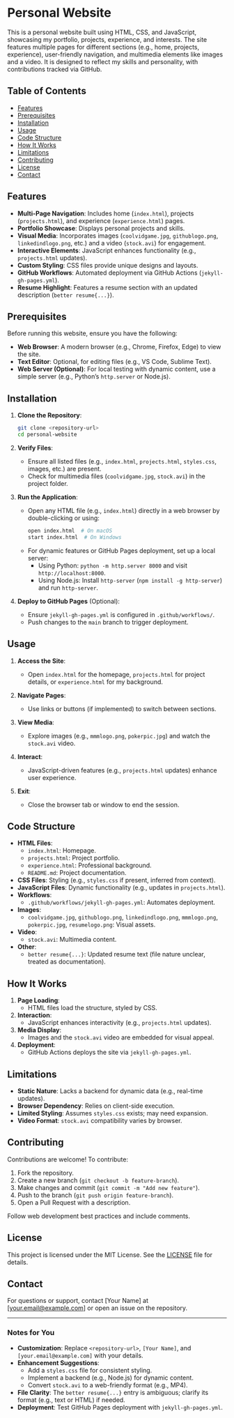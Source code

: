 
# Personal Website

This is a personal website built using HTML, CSS, and JavaScript, showcasing my portfolio, projects, experience, and interests. The site features multiple pages for different sections (e.g., home, projects, experience), user-friendly navigation, and multimedia elements like images and a video. It is designed to reflect my skills and personality, with contributions tracked via GitHub.

## Table of Contents
- [Features](#features)
- [Prerequisites](#prerequisites)
- [Installation](#installation)
- [Usage](#usage)
- [Code Structure](#code-structure)
- [How It Works](#how-it-works)
- [Limitations](#limitations)
- [Contributing](#contributing)
- [License](#license)
- [Contact](#contact)

## Features
- **Multi-Page Navigation**: Includes home (`index.html`), projects (`projects.html`), and experience (`experience.html`) pages.
- **Portfolio Showcase**: Displays personal projects and skills.
- **Visual Media**: Incorporates images (`coolvidgame.jpg`, `githublogo.png`, `linkedindlogo.png`, etc.) and a video (`stock.avi`) for engagement.
- **Interactive Elements**: JavaScript enhances functionality (e.g., `projects.html` updates).
- **Custom Styling**: CSS files provide unique designs and layouts.
- **GitHub Workflows**: Automated deployment via GitHub Actions (`jekyll-gh-pages.yml`).
- **Resume Highlight**: Features a resume section with an updated description (`better resume{...}`).

## Prerequisites
Before running this website, ensure you have the following:
- **Web Browser**: A modern browser (e.g., Chrome, Firefox, Edge) to view the site.
- **Text Editor**: Optional, for editing files (e.g., VS Code, Sublime Text).
- **Web Server (Optional)**: For local testing with dynamic content, use a simple server (e.g., Python’s `http.server` or Node.js).

## Installation
1. **Clone the Repository**:
   ```bash
   git clone <repository-url>
   cd personal-website
   ```

2. **Verify Files**:
   - Ensure all listed files (e.g., `index.html`, `projects.html`, `styles.css`, images, etc.) are present.
   - Check for multimedia files (`coolvidgame.jpg`, `stock.avi`) in the project folder.

3. **Run the Application**:
   - Open any HTML file (e.g., `index.html`) directly in a web browser by double-clicking or using:
     ```bash
     open index.html  # On macOS
     start index.html  # On Windows
     ```
   - For dynamic features or GitHub Pages deployment, set up a local server:
     - Using Python: `python -m http.server 8000` and visit `http://localhost:8000`.
     - Using Node.js: Install `http-server` (`npm install -g http-server`) and run `http-server`.

4. **Deploy to GitHub Pages** (Optional):
   - Ensure `jekyll-gh-pages.yml` is configured in `.github/workflows/`.
   - Push changes to the `main` branch to trigger deployment.

## Usage
1. **Access the Site**:
   - Open `index.html` for the homepage, `projects.html` for project details, or `experience.html` for my background.

2. **Navigate Pages**:
   - Use links or buttons (if implemented) to switch between sections.

3. **View Media**:
   - Explore images (e.g., `mmmlogo.png`, `pokerpic.jpg`) and watch the `stock.avi` video.

4. **Interact**:
   - JavaScript-driven features (e.g., `projects.html` updates) enhance user experience.

5. **Exit**:
   - Close the browser tab or window to end the session.

## Code Structure
- **HTML Files**:
  - `index.html`: Homepage.
  - `projects.html`: Project portfolio.
  - `experience.html`: Professional background.
  - `README.md`: Project documentation.
- **CSS Files**: Styling (e.g., `styles.css` if present, inferred from context).
- **JavaScript Files**: Dynamic functionality (e.g., updates in `projects.html`).
- **Workflows**:
  - `.github/workflows/jekyll-gh-pages.yml`: Automates deployment.
- **Images**:
  - `coolvidgame.jpg`, `githublogo.png`, `linkedindlogo.png`, `mmmlogo.png`, `pokerpic.jpg`, `resumelogo.png`: Visual assets.
- **Video**:
  - `stock.avi`: Multimedia content.
- **Other**:
  - `better resume{...}`: Updated resume text (file nature unclear, treated as documentation).

## How It Works
1. **Page Loading**:
   - HTML files load the structure, styled by CSS.
2. **Interaction**:
   - JavaScript enhances interactivity (e.g., `projects.html` updates).
3. **Media Display**:
   - Images and the `stock.avi` video are embedded for visual appeal.
4. **Deployment**:
   - GitHub Actions deploys the site via `jekyll-gh-pages.yml`.

## Limitations
- **Static Nature**: Lacks a backend for dynamic data (e.g., real-time updates).
- **Browser Dependency**: Relies on client-side execution.
- **Limited Styling**: Assumes `styles.css` exists; may need expansion.
- **Video Format**: `stock.avi` compatibility varies by browser.

## Contributing
Contributions are welcome! To contribute:
1. Fork the repository.
2. Create a new branch (`git checkout -b feature-branch`).
3. Make changes and commit (`git commit -m "Add new feature"`).
4. Push to the branch (`git push origin feature-branch`).
5. Open a Pull Request with a description.

Follow web development best practices and include comments.

## License
This project is licensed under the MIT License. See the [LICENSE](LICENSE) file for details.

## Contact
For questions or support, contact [Your Name] at [your.email@example.com] or open an issue on the repository.

---

### Notes for You
- **Customization**: Replace `<repository-url>`, `[Your Name]`, and `[your.email@example.com]` with your details.
- **Enhancement Suggestions**:
  - Add a `styles.css` file for consistent styling.
  - Implement a backend (e.g., Node.js) for dynamic content.
  - Convert `stock.avi` to a web-friendly format (e.g., MP4).
- **File Clarity**: The `better resume{...}` entry is ambiguous; clarify its format (e.g., text or HTML) if needed.
- **Deployment**: Test GitHub Pages deployment with `jekyll-gh-pages.yml`.

